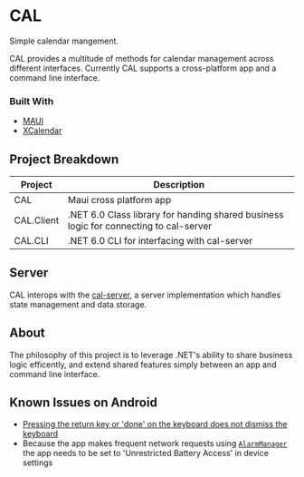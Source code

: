 # CAL

Simple calendar mangement.

CAL provides a multitude of methods for calendar management across different interfaces. Currently CAL supports a cross-platform app and a command line interface.

### Built With

* [MAUI](https://learn.microsoft.com/en-us/dotnet/maui/what-is-maui?view=net-maui-7.0)
* [XCalendar](https://github.com/ME-MarvinE/XCalendar)

## Project Breakdown
| Project      | Description |
| ----------- | ----------- |
| CAL      | Maui cross platform app       |
| CAL.Client   | .NET 6.0 Class library for handing shared business logic for connecting to cal-server        |
| CAL.CLI      | .NET 6.0 CLI for interfacing with cal-server       |

## Server
CAL interops with the [cal-server](https://github.com/johnyenter-briars/cal-server), a server implementation which handles state management and data storage.

## About
The philosophy of this project is to leverage .NET's ability to share business logic efficently, and extend shared features simply between an app and command line interface.

## Known Issues on Android
- [Pressing the return key or 'done' on the keyboard does not dismiss the keyboard](https://github.com/dotnet/maui/issues/10858)
- Because the app makes frequent network requests using [`AlarmManager`](https://developer.android.com/reference/android/app/AlarmManager.html) the app needs to be set to 'Unrestricted Battery Access' in device settings
